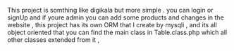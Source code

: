 This project is somthing like digikala but more simple .
you can login or signUp and if youre admin you can add some products and changes in the website ,
this project has its own ORM that I create by mysqli , 
and its all object oriented that you can find the main class in Table.class.php which all other classes extended from it ,
